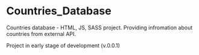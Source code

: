 # Countries_Database
Countries database - HTML, JS, SASS project. Providing infromation about countries from external API.

Project in early stage of development (v.0.0.1)
